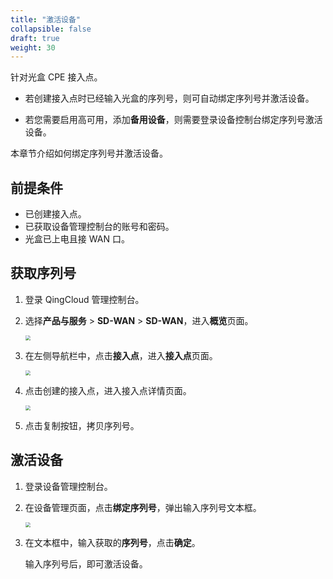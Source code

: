 ```yaml
---
title: "激活设备"
collapsible: false
draft: true
weight: 30
---
```


针对光盒 CPE 接入点。

- 若创建接入点时已经输入光盒的序列号，则可自动绑定序列号并激活设备。

- 若您需要启用高可用，添加**备用设备**，则需要登录设备控制台绑定序列号激活设备。

本章节介绍如何绑定序列号并激活设备。

## 前提条件

- 已创建接入点。
- 已获取设备管理控制台的账号和密码。
- 光盒已上电且接 WAN 口。

## 获取序列号

1. 登录 QingCloud 管理控制台。

2. 选择**产品与服务** > **SD-WAN** > **SD-WAN**，进入**概览**页面。

   <img src="../../../_images/qs_cloud_network.png" style="zoom:50%;" />

3. 在左侧导航栏中，点击**接入点**，进入**接入点**页面。

   <img src="../../../_images/qs_light_access.png" style="zoom:50%;" />

4. 点击创建的接入点，进入接入点详情页面。

   <img src="../../../_images/um_equip_achive_num.png" style="zoom:50%;" />

5. 点击复制按钮，拷贝序列号。

## 激活设备

1. 登录设备管理控制台。

2. 在设备管理页面，点击**绑定序列号**，弹出输入序列号文本框。

   <img src="../../../_images/um_equip_mgmt_num.png" style="zoom:50%;" />

3. 在文本框中，输入获取的**序列号**，点击**确定**。

   输入序列号后，即可激活设备。

